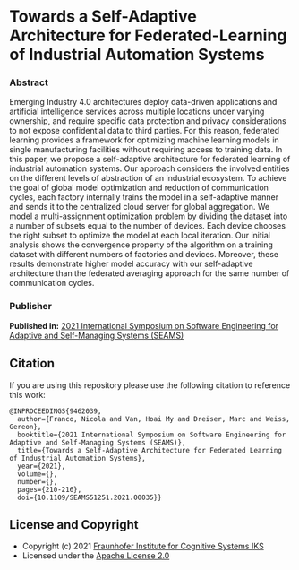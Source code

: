 # Towards a Self-Adaptive Architecture for Federated-Learning of Industrial Automation Systems

### Abstract 

Emerging Industry 4.0 architectures deploy data-driven applications and artificial intelligence services across multiple locations under varying ownership, and require specific data protection and privacy considerations to not expose confidential data to third parties. For this reason, federated learning provides a framework for optimizing machine learning models in single manufacturing facilities without requiring access to training data. In this paper, we propose a self-adaptive architecture for federated learning of industrial automation systems. Our approach considers the involved entities on the different levels of abstraction of an industrial ecosystem. To achieve the goal of global model optimization and reduction of communication cycles, each factory internally trains the model in a self-adaptive manner and sends it to the centralized cloud server for global aggregation. We model a multi-assignment optimization problem by dividing the dataset into a number of subsets equal to the number of devices. Each device chooses the right subset to optimize the model at each local iteration. Our initial analysis shows the convergence property of the algorithm on a training dataset with different numbers of factories and devices. Moreover, these results demonstrate higher model accuracy with our self-adaptive architecture than the federated averaging approach for the same number of communication cycles.

### Publisher

**Published in:** [2021 International Symposium on Software Engineering for Adaptive and Self-Managing Systems (SEAMS)](https://ieeexplore.ieee.org/abstract/document/9462039)


Citation
--------
If you are using this repository please use the following citation to reference this work:
```
@INPROCEEDINGS{9462039,
  author={Franco, Nicola and Van, Hoai My and Dreiser, Marc and Weiss, Gereon},
  booktitle={2021 International Symposium on Software Engineering for Adaptive and Self-Managing Systems (SEAMS)}, 
  title={Towards a Self-Adaptive Architecture for Federated Learning of Industrial Automation Systems}, 
  year={2021},
  volume={},
  number={},
  pages={210-216},
  doi={10.1109/SEAMS51251.2021.00035}}
```

License and Copyright
---------------------

* Copyright (c) 2021 [Fraunhofer Institute for Cognitive Systems IKS](https://www.iks.fraunhofer.de/en.html)
* Licensed under the [Apache License 2.0](http://www.apache.org/licenses/LICENSE-2.0)

